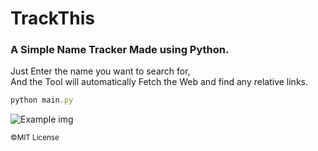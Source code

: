 # TrackThis

### A Simple Name Tracker Made using Python.

Just Enter the name you want to search for,    
And the Tool will automatically Fetch the Web and find any relative links.

```ruby
python main.py
```

<div>
  <img src="https://im4.ezgif.com/tmp/ezgif-4-3e90b76c72.gif" alt='Example img'>
</div>




<small>©MIT License</small>